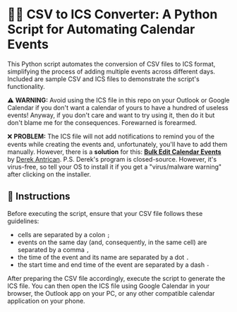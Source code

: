 # 📅📲 CSV to ICS Converter: A Python Script for Automating Calendar Events

This Python script automates the conversion of CSV files to ICS format, simplifying the process of adding multiple events across different days. Included are sample CSV and ICS files to demonstrate the script's functionality.

⚠️ **WARNING:** Avoid using the ICS file in this repo on your Outlook or Google Calendar if you don't want a calendar of yours to have a hundred of useless events!
Anyway, if you don't care and want to try using it, then do it but don't blame me for the consequences. Forewarned is forearmed.

❌ **PROBLEM:** The ICS file will not add notifications to remind you of the events while creating the events and, unfortunately, you'll have to add them manually. However, there is a **solution** for this: [**Bulk Edit Calendar Events**](https://bulkeditcalendarevents.com/) by [Derek Antrican](https://github.com/derekantrican).
P.S. Derek's program is closed-source. However, it's virus-free, so tell your OS to install it if you get a "virus/malware warning" after clicking on the installer.

## 📄 Instructions
Before executing the script, ensure that your CSV file follows these guidelines:
- cells are separated by a colon `;`
- events on the same day (and, consequently, in the same cell) are separated by a comma `,`
- the time of the event and its name are separated by a dot `.`
- the start time and end time of the event are separated by a dash `-`

After preparing the CSV file accordingly, execute the script to generate the ICS file. You can then open the ICS file using Google Calendar in your browser, the Outlook app on your PC, or any other compatible calendar application on your phone.
